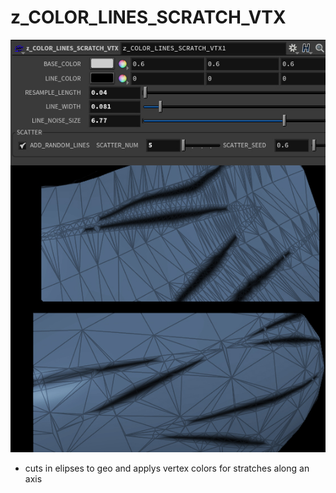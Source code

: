# z_COLOR_LINES_SCRATCH_VTX

![z_COLOR_LINES_SCRATCH_VTX](/hip/z_COLOR_LINES_SCRATCH_VTX/z_COLOR_LINES_SCRATCH_VTX.jpg?raw=true "z_COLOR_MASK_VERTEX")

- cuts in elipses to geo and applys vertex colors for stratches along an axis